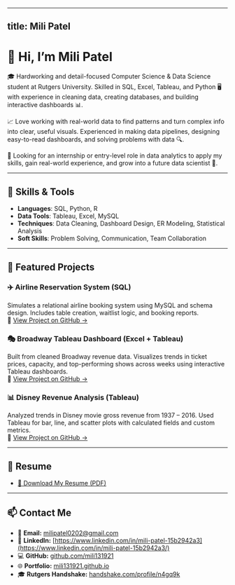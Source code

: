 
---
title: Mili Patel
---

# 👋 Hi, I’m Mili Patel

🎓 Hardworking and detail-focused Computer Science & Data Science student at Rutgers University. Skilled in SQL, Excel, Tableau, and Python 🖥️ with experience in cleaning data, creating databases, and building interactive dashboards 📊.

📈 Love working with real-world data to find patterns and turn complex info into clear, useful visuals. Experienced in making data pipelines, designing easy-to-read dashboards, and solving problems with data 🔍.

💼 Looking for an internship or entry-level role in data analytics to apply my skills, gain real-world experience, and grow into a future data scientist 🚀.

---

## 🧰 Skills & Tools

- **Languages**: SQL, Python, R  
- **Data Tools**: Tableau, Excel, MySQL  
- **Techniques**: Data Cleaning, Dashboard Design, ER Modeling, Statistical Analysis  
- **Soft Skills**: Problem Solving, Communication, Team Collaboration

---

## 📁 Featured Projects

### ✈️ Airline Reservation System (SQL)
Simulates a relational airline booking system using MySQL and schema design. Includes table creation, waitlist logic, and booking reports.  
🔗 [View Project on GitHub →](https://github.com/rajshah1909/Projects/tree/main/Airline_Reservation_System)



### 🎭 Broadway Tableau Dashboard (Excel + Tableau)
Built from cleaned Broadway revenue data. Visualizes trends in ticket prices, capacity, and top-performing shows across weeks using interactive Tableau dashboards.  
🔗 [View Project on GitHub →](https://github.com/rajshah1909/Projects/tree/main/Broadway_Tableau_Dashboard)



### 📊 Disney Revenue Analysis (Tableau)
Analyzed trends in Disney movie gross revenue from 1937 – 2016. Used Tableau for bar, line, and scatter plots with calculated fields and custom metrics.  
🔗 [View Project on GitHub →](https://github.com/rajshah1909/Projects/tree/main/Disney_Revenue_Analysis)


---

## 📄 Resume

- [📄 Download My Resume (PDF)](./Mili_Patel_Resume_1.pdf)

---

## 📫 Contact Me

- 📧 **Email:** <a href="mailto:milipatel0202@gmail.com" title="Email: milipatel0202@gmail.com">milipatel0202@gmail.com</a>  
- 💼 **LinkedIn:** [https://www.linkedin.com/in/mili-patel-15b2942a3](https://www.linkedin.com/in/mili-patel-15b2942a3/)  
- 💻 **GitHub:** [github.com/mili131921](https://github.com/mili131921/Projects)  
- 🌐 **Portfolio:** [mili131921.github.io](https://mili131921.github.io)  
- 🎓 **Rutgers Handshake:** [handshake.com/profile/n4gq9k](https://rutgers.joinhandshake.com/profiles/gq9kn)

